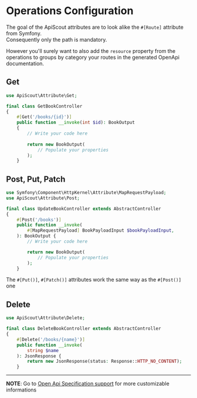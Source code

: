 # Operations Configuration

The goal of the ApiScout attributes are to look alike the `#[Route]` attribute from Symfony. <br />
Consequently only the path is mandatory.</br>

However you'll surely want to also add the `resource` property from the operations to groups by category your routes in the generated OpenApi documentation.

## Get

```php
use ApiScout\Attribute\Get;

final class GetBookController
{
    #[Get('/books/{id}')]
    public function __invoke(int $id): BookOutput
    {
        // Write your code here
        
        return new BookOutput(
            // Populate your properties
        );
    }
```

## Post, Put, Patch

```php
use Symfony\Component\HttpKernel\Attribute\MapRequestPayload;
use ApiScout\Attribute\Post;

final class UpdateBookController extends AbstractController
{
    #[Post('/books')]
    public function __invoke(
        #[MapRequestPayload] BookPayloadInput $bookPayloadInput,
    ): BookOutput {
        // Write your code here

        return new BookOutput(
            // Populate your properties
        );
    }
```

The `#[Put()]`, `#[Patch()]` attributes work the same way as the `#[Post()]` one

## Delete

```php
use ApiScout\Attribute\Delete;

final class DeleteBookController extends AbstractController
{
    #[Delete('/books/{name}')]
    public function __invoke(
        string $name
    ): JsonResponse {
        return new JsonResponse(status: Response::HTTP_NO_CONTENT);
    }
```

---
**NOTE**: Go to [Open Api Specification support](../OpenApi/OpenApiSpecificationSupport.md) for more customizable informations

